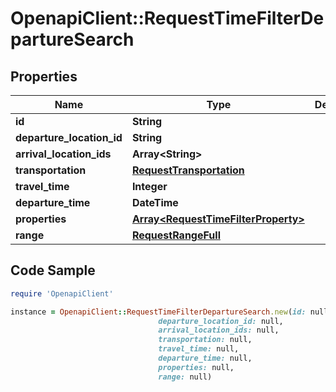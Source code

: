 # OpenapiClient::RequestTimeFilterDepartureSearch

## Properties

Name | Type | Description | Notes
------------ | ------------- | ------------- | -------------
**id** | **String** |  | 
**departure_location_id** | **String** |  | 
**arrival_location_ids** | **Array&lt;String&gt;** |  | 
**transportation** | [**RequestTransportation**](RequestTransportation.md) |  | 
**travel_time** | **Integer** |  | 
**departure_time** | **DateTime** |  | 
**properties** | [**Array&lt;RequestTimeFilterProperty&gt;**](RequestTimeFilterProperty.md) |  | 
**range** | [**RequestRangeFull**](RequestRangeFull.md) |  | [optional] 

## Code Sample

```ruby
require 'OpenapiClient'

instance = OpenapiClient::RequestTimeFilterDepartureSearch.new(id: null,
                                 departure_location_id: null,
                                 arrival_location_ids: null,
                                 transportation: null,
                                 travel_time: null,
                                 departure_time: null,
                                 properties: null,
                                 range: null)
```


